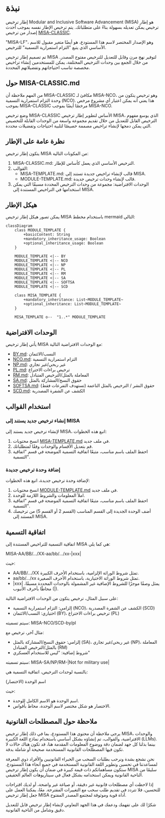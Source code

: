 # نبذة
إطار ترخيص Modular and Inclusive Software Advancement (MISA) هو إطار ترخيص يمكن تعديله بسهولة بناءً على متطلباتك. يتم ترخيص الإطار نفسه بموجب أحدث إصدار من ترخيص [MISA-CLASSIC](/MISA-CLASSIC.md).

"MISA-LF"، وهو الإصدار المختصر لاسم هذا المستودع، هو أيضًا متغير مقبول للاسم الأساسي الذي يتبع "التزام استمرارية التسمية" للترخيص.

تم تصميم إطار ترخيص MISA لتوفير نهج مرن وقابل للتعديل للترخيص مفتوح المصدر. من خلال الجمع بين وحدات الترخيص المختلفة، يمكن للمستخدمين إنشاء تراخيص مخصصة تناسب احتياجاتهم وتفضيلاتهم المحددة.

## حول MISA-CLASSIC.md
من المهم ملاحظة أن MISA-CLASSIC مكافئ لـ MISA-NCO، وهو ترخيص يتكون من وحدة التزام استمرارية التسمية (NCO). هذا يعني أنه يمكن اعتبار أي مشروع مرخص بموجب MISA-CLASSIC مرخصًا أيضًا بموجب MISA-NCO.

وضع ترخيص MISA-CLASSIC الأساس لتطوير إطار ترخيص MISA، الذي يوسع مفهوم الترخيص القابل للتعديل من خلال تقديم مجموعة واسعة من الوحدات القابلة للتخصيص التي يمكن دمجها لإنشاء تراخيص مصممة خصيصًا لتلبية احتياجات وتفضيلات محددة.

## نظرة عامة على الإطار
يتكون إطار ترخيص MISA من المكونات التالية:

1. MISA-CLASSIC.md: الترخيص الأساسي الذي يعمل كأساس للإطار.
2. القوالب:
   - MISA-TEMPLATE.md: قالب لإنشاء تراخيص جديدة تستند إلى MISA.
   - MODULE-TEMPLATE.md: قالب لإنشاء وحدات ترخيص جديدة.
3. الوحدات الافتراضية: مجموعة من وحدات الترخيص المحددة مسبقًا التي يمكن استخدامها في التراخيص المستندة إلى MISA.

## هيكل الإطار
يمكن تصور هيكل إطار ترخيص MISA باستخدام مخطط mermaid التالي:

```mermaid
classDiagram
    class MODULE_TEMPLATE {
        +basicContent: String
        +mandatory_inheritance_usage: Boolean
        +optional_inheritance_usage: Boolean
    }
    
    MODULE_TEMPLATE <|-- BY
    MODULE_TEMPLATE <|-- NCO
    MODULE_TEMPLATE <|-- NP
    MODULE_TEMPLATE <|-- PL
    MODULE_TEMPLATE <|-- RM
    MODULE_TEMPLATE <|-- SA
    MODULE_TEMPLATE <|-- SOFTSA
    MODULE_TEMPLATE <|-- SCD
    
    class MISA_TEMPLATE {
        +mandatory_inheritance: List~MODULE_TEMPLATE~
        +optional_inheritance: List~MODULE_TEMPLATE~
    }
    
    MISA_TEMPLATE o--  "1..*" MODULE_TEMPLATE
```

## الوحدات الافتراضية
يأتي إطار ترخيص MISA مع الوحدات الافتراضية التالية:

- [BY.md](/Default%20modules/BY.md): النسب/الائتمان
- [NCO.md](/Default%20modules/NCO.md): التزام استمرارية التسمية
- [NP.md](/Default%20modules/NP.md): غير ربحي/غير تجاري
- [PL.md](/Default%20modules/PL.md): ترخيص براءات الاختراع
- [RM.md](/Default%20modules/RM.md): المعاملة بالمثل/الترخيص المتبادل
- [SA.md](/Default%20modules/SA.md): حقوق النسخ/المشاركة بالمثل
- [SOFTSA.md](/Default%20modules/SOFTSA.md): حقوق النشر / الترخيص بالمثل الناعمة (تستهدف التفرعات فقط)
- [SCD.md](/Default%20modules/SCD.md): الكشف عن الشفرة المصدرية

## استخدام القوالب
### إنشاء ترخيص جديد يستند إلى MISA
لإنشاء ترخيص جديد يستند إلى MISA، اتبع هذه الخطوات:

1. انسخ محتويات [MISA-TEMPLATE.md](/Templates/MISA-TEMPLATE.md) في ملف جديد.
2. قم بتعديل الأقسام والوحدات وفقًا لمتطلباتك.
3. احفظ الملف باسم مناسب، متبعًا اتفاقية التسمية الموضحة في قسم "اتفاقية التسمية".

### إضافة وحدة ترخيص جديدة
لإضافة وحدة ترخيص جديدة، اتبع هذه الخطوات:

1. انسخ محتويات [MODULE-TEMPLATE.md](/Templates/MODULE-TEMPLATE.md) في ملف جديد.
2. املأ المعلومات والشروط اللازمة للوحدة.
3. احفظ الملف باسم مناسب، متبعًا اتفاقية التسمية الموضحة في قسم "اتفاقية التسمية".
4. أضف الوحدة الجديدة إلى القسم المناسب (القسم 2 أو القسم 5) من ترخيصك المستند إلى MISA.

## اتفاقية التسمية
اتفاقية التسمية للتراخيص المستندة إلى MISA هي كما يلي:

MISA-AA/BB/.../XX-aa/bb/.../xx-|xxx|

حيث:
- AA/BB/.../XX تمثل شروط الوراثة الإلزامية، باستخدام الأحرف الكبيرة.
- aa/bb/.../xx تمثل شروط الوراثة الاختيارية، باستخدام الأحرف الصغيرة.
- |xxx| يمثل وصفًا موجزًا للشروط الإضافية غير المشمولة بالوحدات المحددة مسبقًا، محاطًا بأحرف الأنبوب (|).

على سبيل المثال، ترخيص يتكون من الوحدات الافتراضية التالية:
- إلزامي: التزام استمرارية التسمية (NCO)، الكشف عن الشفرة المصدرية (SCD)
- اختياري: النسب/الائتمان (BY)، ترخيص براءات الاختراع (PL)

سيتم تسميته: MISA-NCO/SCD-by/pl

مثال آخر، ترخيص مع:
- إلزامي: حقوق النسخ/المشاركة بالمثل (SA)، غير ربحي/غير تجاري (NP)، المعاملة بالمثل/الترخيص المتبادل (RM)
- شروط إضافية: "ليس للاستخدام العسكري"

سيتم تسميته: MISA-SA/NP/RM-|Not for military use|

بالنسبة لوحدات الترخيص، اتفاقية التسمية هي:

اسم الوحدة (الاختصار)

حيث:
- اسم الوحدة هو الاسم الكامل للوحدة.
- الاختصار هو شكل مختصر لاسم الوحدة، محاط بأقواس.

## ملاحظة حول المصطلحات القانونية

يرجى ملاحظة أن محتوى هذا المستودع، بما في ذلك إطار ترخيص MISA، والوحدات الافتراضية، والقوالب، تم إنشاؤه بشكل أساسي باستخدام نماذج اللغة الكبيرة (LLMs). بينما بذلنا كل جهد لضمان دقة ووضوح المعلومات المقدمة هنا، قد تكون هناك حالات لا تكون فيها المصطلحات القانونية المستخدمة صحيحة أو شاملة بدقة.

نحن نشجع بشدة ونرحب بطلبات السحب من الخبراء القانونيين والأفراد ذوي المعرفة لمساعدتنا في تحسين وتطوير اللغة القانونية المستخدمة في جميع أنحاء هذا المستودع. ستكون مساهماتكم ذات قيمة كبيرة في ضمان أن يكون إطار ترخيص MISA سليمًا من الناحية القانونية ويمكن استخدامه بشكل فعال في سيناريوهات العالم الحقيقي.

إذا لاحظت أي مصطلحات قانونية غير دقيقة، أو صياغة غير واضحة، أو لديك اقتراحات للتحسين، فلا تتردد في تقديم طلب سحب مع التغييرات المقترحة. معًا، يمكننا العمل على جعل إطار ترخيص MISA أداة قوية وموثوقة لمجتمع المصدر المفتوح.

شكرًا لك على تفهمك ودعمك في هذا الجهد التعاوني لإنشاء إطار ترخيص قابل للتعديل دقيق وشامل من الناحية القانونية.